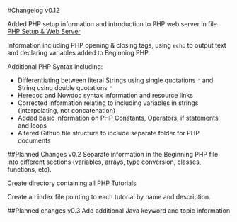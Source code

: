 #Changelog v0.12

Added PHP setup information and introduction to PHP web server in file [PHP Setup & Web Server](https://github.com/LucidityWaver/ICA40511-Keywords/blob/master/PHP/PHP%20Setup%20%26%20Web%20Server.md)

Information including PHP opening & closing tags, using `echo` to output text and declaring variables added to Beginning PHP.

Additional PHP Syntax including:
* Differentiating between literal Strings using single quotations `'` and String using double quotations `"`
* Heredoc and Nowdoc syntax information and resource links
* Corrected information relating to including variables in strings (interpolating, not concatenation)
* Added basic information on PHP Constants, Operators, if statements and loops
* Altered Github file structure to include separate folder for PHP documents

##Planned Changes v0.2
Separate information in the Beginning PHP file into different sections (variables, arrays, type conversion, classes, functions, etc).

Create directory containing all PHP Tutorials

Create an index file pointing to each tutorial by name and description.

##Planned changes v0.3
Add additional Java keyword and topic information
